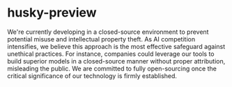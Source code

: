 # husky-preview

We're currently developing in a closed-source environment to prevent potential misuse and intellectual property theft. As AI competition intensifies, we believe this approach is the most effective safeguard against unethical practices. For instance, companies could leverage our tools to build superior models in a closed-source manner without proper attribution, misleading the public. We are committed to fully open-sourcing once the critical significance of our technology is firmly established.
